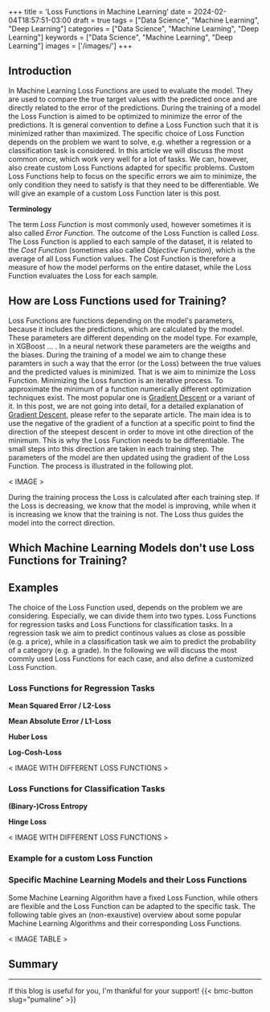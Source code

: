 +++
title = 'Loss Functions in Machine Learning'
date = 2024-02-04T18:57:51-03:00
draft = true
tags = ["Data Science", "Machine Learning", "Deep Learning"]
categories = ["Data Science", "Machine Learning", "Deep Learning"]
keywords = ["Data Science", "Machine Learning", "Deep Learning"]
images = ['/images/']
+++

## Introduction

In Machine Learning Loss Functions are used to evaluate the model. They are used to compare the true target values with the predicted once and are directly related to the error of the predictions. During the training of a model the Loss Function is aimed to be optimized to minimize the error of the predictions. It is general convention to define a Loss Function such that it is minimized rather than maximized. The specific choice of Loss Function depends on the problem we want to solve, e.g. whether a regression or a classification task is considered. In this article we will discuss the most common once, which work very well for a lot of tasks. We can, however, also create custom Loss Functions adapted for specific problems. Custom Loss Functions help to focus on the specific errors we aim to minimize, the only condition they need to satisfy is that they need to be differentiable. We will give an example of a custom Loss Function later is this post. 

**Terminology**

The term *Loss Function* is most commonly used, however sometimes it is also called *Error Function*.  The outcome of the Loss Function is called *Loss*. The Loss Function is applied to each sample of the dataset, it is related to the *Cost Function* (sometimes also called *Objective Function*), which is the average of all Loss Function values. The Cost Function is therefore a measure of how the model performs on the entire dataset, while the Loss Function evaluates the Loss for each sample. 

## How are Loss Functions used for Training?
Loss Functions are functions depending on the model's parameters, because it includes the predictions, which are calculated by the model. These parameters are different depending on the model type. For example, in XGBoost ...  . In a neural network these parameters are the weigths and the biases. During the training of a model we aim to change these paramters in such a way that the error (or the Loss) between the true values and the predicted values is minimized. That is we aim to minimize the Loss Function. Minimizing the Loss function is an iterative process. To approximate the minimum of a function numerically different optimization techniques exist. The most popular one is [Gradient Descent]() or a variant of it. In this post, we are not going into detail, for a detailed explanation of [Gradient Descent](), please refer to the separate article. The main idea is to use the negative of the gradient of a function at a specific point to find the direction of the steepest descent in order to move int othe direction of the minimum. This is why the Loss Function needs to be differentiable. The small steps into this direction are taken in each training step. The parameters of the model are then updated using the gradient of the Loss Function. The process is illustrated in the following plot. 

< IMAGE >

During the training process the Loss is calculated after each training step. If the Loss is decreasing, we know that the model is improving, while when it is increasing we know that the training is not. The Loss thus guides the model into the correct direction. 

## Which Machine Learning Models don't use Loss Functions for Training?

## Examples

The choice of the Loss Function used, depends on the problem we are considering. Especially, we can divide them into two types. Loss Functions for regression tasks and Loss Functions for classification tasks. In a regression task we aim to predict continous values as close as possible (e.g. a price), while in a classification task we aim to predict the probability of a category (e.g. a grade). In the following we will discuss the most commly used Loss Functions for each case, and also define a customized Loss Function.

### Loss Functions for Regression Tasks

**Mean Squared Error / L2-Loss**

**Mean Absolute Error / L1-Loss**

**Huber Loss**

**Log-Cosh-Loss**

< IMAGE WITH DIFFERENT LOSS FUNCTIONS >

### Loss Functions for Classification Tasks

**(Binary-)Cross Entropy**

**Hinge Loss**

< IMAGE WITH DIFFERENT LOSS FUNCTIONS >

### Example for a custom Loss Function

### Specific Machine Learning Models and their Loss Functions

Some Machine Learning Algorithm have a fixed Loss Function, while others are flexible and the Loss Function can be adapted to the specific task. The following table gives an (non-exaustive) overview about some popular Machine Learning Algorithms and their corresponding Loss Functions.

< IMAGE TABLE >

## Summary

---
If this blog is useful for you, I'm thankful for your support!
{{< bmc-button slug="pumaline" >}}


